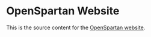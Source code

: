 # OpenSpartan Website

This is the source content for the [OpenSpartan website](https://openspartan.com).
